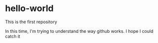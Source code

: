 # hello-world
This is the first repository

In this time, I'm trying to understand the way github works. I hope I could catch it
